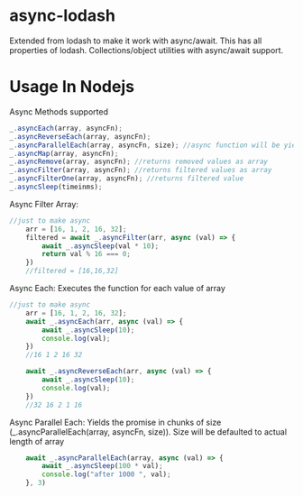 # async-lodash
Extended from lodash to make it work with async/await.
This has all properties of lodash.
Collections/object utilities with async/await support.


# Usage In Nodejs

Async Methods supported

```js
_.asyncEach(array, asyncFn);
_.asyncReverseEach(array, asyncFn);
_.asyncParallelEach(array, asyncFn, size); //async function will be yielded paralelly in chunks of given size
_.asyncMap(array, asyncFn);
_.asyncRemove(array, asyncFn); //returns removed values as array
_.asyncFilter(array, asyncFn); //returns filtered values as array
_.asyncFilterOne(array, asyncFn); //returns filtered value
_.asyncSleep(timeinms);
```

Async Filter Array: 

```js
//just to make async
    arr = [16, 1, 2, 16, 32];
    filtered = await _.asyncFilter(arr, async (val) => {
        await _.asyncSleep(val * 10);
        return val % 16 === 0;
    })
    //filtered = [16,16,32]
```

Async Each: 
Executes the function for each value of array

```js
//just to make async
    arr = [16, 1, 2, 16, 32];
    await _.asyncEach(arr, async (val) => {
        await _.asyncSleep(10);
        console.log(val);
    })
    //16 1 2 16 32

    await _.asyncReverseEach(arr, async (val) => {
        await _.asyncSleep(10);
        console.log(val);
    })
    //32 16 2 1 16
```

Async Parallel Each: 
Yields the promise in chunks of size (_.asyncParallelEach(array, asyncFn, size)). Size will be defaulted to actual length of array 

```js
    await _.asyncParallelEach(array, async (val) => {
        await _.asyncSleep(100 * val);
        console.log("after 1000 ", val);
    }, 3)
```